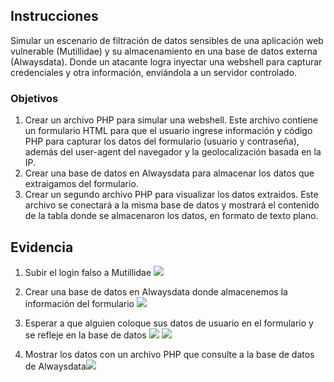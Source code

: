 ## Instrucciones
Simular un escenario de filtración de datos sensibles de una aplicación web vulnerable (Mutillidae) y su almacenamiento en una base de datos externa (Alwaysdata). Donde un atacante logra inyectar una webshell para capturar credenciales y otra información, enviándola a un servidor controlado.

### Objetivos
1. Crear un archivo PHP para simular una webshell. Este archivo contiene un formulario HTML para que el usuario ingrese información y código PHP para capturar los datos del formulario (usuario y contraseña), además del user-agent del navegador y la geolocalización basada en la IP.
2. Crear una base de datos en Alwaysdata para almacenar los datos que extraigamos del formulario.
3. Crear un segundo archivo PHP para visualizar los datos extraidos. Este archivo se conectará a la misma base de datos y mostrará el contenido de la tabla donde se almacenaron los datos, en formato de texto plano.

## Evidencia
1. Subir el login falso a Mutillidae
   ![](1_subir_archivo.png)

2. Crear una base de datos en Alwaysdata donde almacenemos la información del formulario
   ![](3_base_de_datos.png)
3. Esperar a que alguien coloque sus datos de usuario en el formulario y se refleje en la base de datos
   ![](4_formulario_phishing.png)
   ![](5_captura_datos.png)
4. Mostrar los datos con un archivo PHP que consulte a la base de datos de Alwaysdata![](6_mostrar_datos.png)

